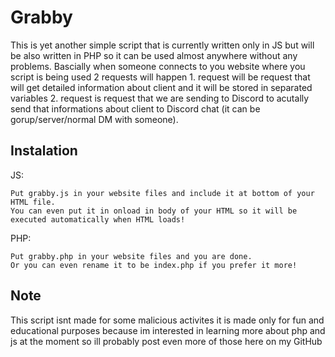 # Grabby

This is yet another simple script that is currently written only in JS but will be also written in PHP so it can be used almost anywhere without any problems. Bascially when someone connects to you website where you script is being used 2 requests will happen 1. request will be request that will get detailed information about client and it will be stored in separated variables 2. request is request that we are sending to Discord to acutally send that informations about client to Discord chat (it can be gorup/server/normal DM with someone).

## Instalation

JS:

```
Put grabby.js in your website files and include it at bottom of your HTML file.
You can even put it in onload in body of your HTML so it will be executed automatically when HTML loads!
```

PHP: 

```
Put grabby.php in your website files and you are done.
Or you can even rename it to be index.php if you prefer it more!
```

## Note 

This script isnt made for some malicious activites it is made only for fun and educational purposes because im interested in learning more about php and js at the moment so ill probably post even more of those here on my GitHub

